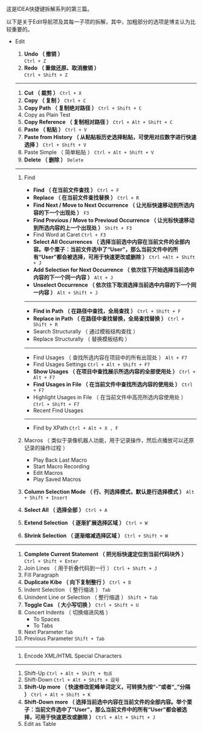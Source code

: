 这是IDEA快捷键拆解系列的第三篇。

以下是关于Edit导航项及其每一子项的拆解，其中，加粗部分的选项是博主认为比较重要的。

* Edit  
  1. **Undo （ 撤销 ）**  
     `Ctrl + Z`  
  2. **Redo （ 重做还原、取消撤销 ）**  
     `Ctrl + Shift + Z`

  ---

  1. **Cut （ 裁剪 ）**
     `Ctrl + X`
  2. **Copy （ 复制 ）**
     `Ctrl + C`
  3. **Copy Path （ 复制绝对路径 ）**
     `Ctrl + Shift + C`
  4. Copy as Plain Test
  5. **Copy Reference （ 复制相对路径 ）**
     `Ctrl + Alt + Shift + C`
  6. **Paste （ 粘贴 ）**
     `Ctrl + V`
  7. **Paste from History （ 从粘贴板历史选择粘贴，可使用对应数字进行快速选择 ）**
     `Ctrl + Shift + V`
  8. Paste Simple （ 简单粘贴 ） 
     `Ctrl + Alt + Shift + V`
  9. **Delete （ 删除 ）**
     `Delete`

  ---

  1. Find

     * **Find （ 在当前文件查找 ）**
       `Ctrl + F`
     * **Replace （ 在当前文件查找替换 ）**
       `Ctrl + R`
     * **Find Next / Move to Next Occurrence （ 让光标快速移动到所选内容的下一个出现处 ）**
       `F3`
     * **Find Previous / Move to Previoud Occurrence （ 让光标快速移动到所选内容的上一个出现处 ）**
       `Shift + F3`
     * Find Word at Caret 
       `Ctrl + F3`
     * **Select All Occurrences （ 选择当前选中内容在当前文件的全部内容。举个栗子：当前文件选中了“User”，那么当前文件中的所有“User”都会被选择，可用于快速更改或删除 ）**
       `Ctrl +Alt + Shift + J`
     * **Add Selection for Next Occurrence （ 依次往下开始选择当前选中内容的下一个同一内容 ）**
       `Alt + J`
     * **Unselect Occurrence （ 依次往下取消选择当前选中内容的下一个同一内容 ）**
       `Alt + Shift + J`

     ---

     * **Find in Path （ 在路径中查找，全局查找 ）**
       `Ctrl + Shift + F`
     * **Replace in Path （ 在路径中查找替换，全局查找替换 ）**
       `Ctrl + Shift + R`
     * Search Structurally （ 通过模板结构查找 ）
     * Replace Structurally （ 替换模板结构 ）

     ---

     * Find Usages （ 查找所选内容在项目中的所有出现处 ） 
       `Alt + F7`
     * Find Usages Settings 
       `Ctrl + Alt + Shift + F7`
     * **Show Usages （ 在项目中查找展示所选内容的全部使用处 ）**
       `Ctrl + Alt + F7`
     * **Find Usages in File （ 在当前文件中查找所选内容的使用处 ）**
       `Ctrl + F7`
     * Highlight Usages in File （ 在当前文件中高亮所选内容使用处 ） 
       `Ctrl + Shift + F7`
     * Recent Find Usages

     ---

     * Find by XPath 
       `Ctrl + Alt + X , F`

  2. Macros （ 类似于录像机器人功能，用于记录操作，然后点播放可以还原记录的操作过程 ）
     * Play Back Last Macro
     * Start Macro Recording
     * Edit Macros
     * Play Saved Macros
  3. **Column Selection Mode （ 行、列选择模式，默认是行选择模式 ）**
     `Alt + Shift + Insert`
  4. **Select All （ 选择全部 ）**
     `Ctrl + A`
  5. **Extend Selection （ 逐渐扩展选择区域 ）**
     `Ctrl + W`
  6. **Shrink Selection （ 逐渐缩减选择区域 ）**
     `Ctrl + Shift + W`

  ---

  1. **Complete Current Statement （ 把光标快速定位到当前代码块外 ）**
     `Ctrl + Shift + Enter`
  2. Join Lines （ 用于折叠代码到一行 ） 
     `Ctrl + Shift + J`
  3. Fill Paragraph
  4. **Duplicate Kibe （ 向下复制整行 ）**
     `Ctrl + D`
  5. Indent Selection （ 整行缩进 ） 
     `Tab`
  6. Unindent Line or Selection （ 整行缩退 ） 
     `Shift + Tab`
  7. **Toggle Cas （ 大小写切换 ）**
     `Ctrl + Shift + U`
  8. Concert Indents （ 切换缩进风格 ）
     * To Spaces
     * To Tabs
  9. Next Parameter 
     `Tab`
  10. Previous Parameter 
      `Shift + Tab`

  ---

  1. Encode XML/HTML Special Characters

  ---

  1. Shift-Up 
     `Ctrl + Alt + Shift + 句点`
  2. Shift-Down 
     `Ctrl + Alt + Shift + 逗号`
  3. **Shift-Up more （ 快速修改驼峰单词定义，可转换为按“-”或者“\_”分隔 ）**
     `Ctrl + Alt + Shift + K`
  4. **Shift-Down more （ 选择当前选中内容在当前文件的全部内容。举个栗子：当前文件选中了“User”，那么当前文件中的所有“User”都会被选择，可用于快速更改或删除 ）**
     `Ctrl + Alt + Shift + J`
  5. Edit as Table



